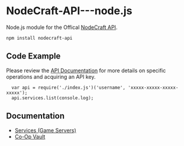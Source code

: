 NodeCraft-API---node.js
=======================

Node.js module for the Offical [NodeCraft API](http://developers.nodecraft.com).


```
npm install nodecraft-api
```

Code Example
----
Please review the [API Documentation](http://developers.nodecraft.com) for more details on specific operations and acquiring an API key.
```
  var api = require('./index.js')('username', 'xxxxx-xxxxx-xxxxx-xxxxx');
  api.services.list(console.log);
```

Documentation
----
* [Services (Game Servers)](https://github.com/nodecraft/NodeCraft-API---node.js/wiki/Services-(Game-Servers))
* [Co-Op Vault](https://github.com/nodecraft/NodeCraft-API---node.js/wiki/Co-Op-Vault)
